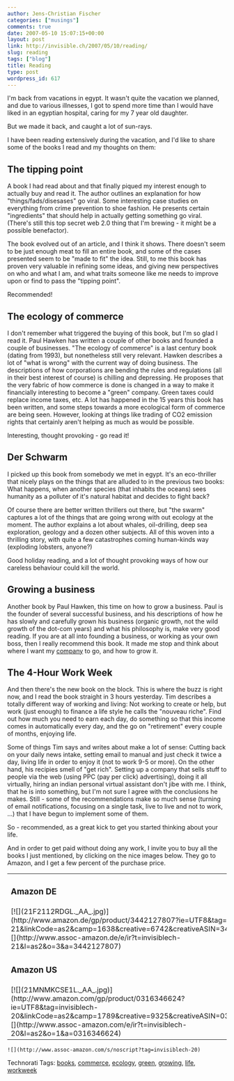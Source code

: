 ```yaml
---
author: Jens-Christian Fischer
categories: ["musings"]
comments: true
date: 2007-05-10 15:07:15+00:00
layout: post
link: http://invisible.ch/2007/05/10/reading/
slug: reading
tags: ["blog"]
title: Reading
type: post
wordpress_id: 617
---
```


I'm back from vacations in egypt. It wasn't quite the vacation we planned, and due to various illnesses, I got to spend more time than I would have liked in an egyptian hospital, caring for my 7 year old daughter.

But we made it back, and caught a lot of sun-rays.

I have been reading extensively during the vacation, and I'd like to share some of the books I read and my thoughts on them:


## The tipping point


A book I had read about and that finally piqued my interest enough to actually buy and read it. The author outlines an explanation for how "things/fads/disesases" go viral. Some interesting case studies on everything from crime prevention to shoe fashion. He presents certain "ingredients" that should help in actually getting something go viral. (There's still this top secret web 2.0 thing that I'm brewing - it might be a possible benefactor). 

The book evolved out of an article, and I think it shows. There doesn't seem to be just enough meat to fill an entire book, and some of the cases presented seem to be "made to fit" the idea. Still, to me this book has proven very valuable in refining some ideas, and giving new perspectives on who and what I am, and what traits someone like me needs to improve upon or find to pass the "tipping point". 

Recommended!



## The ecology of commerce



I don't remember what triggered the buying of this book, but I'm so glad I read it. Paul Hawken has written a couple of other books and founded a couple of businesses. "The ecology of commerce" is a last century book (dating from 1993), but nonetheless still very relevant. Hawken describes a lot of "what is wrong" with the current way of doing business. The descriptions of how corporations are bending the rules and regulations (all in their best interest of course) is chilling and depressing. 
He proposes that the very fabric of how commerce is done is changed in a way to make it financially interesting to become a "green" company. Green taxes could replace income taxes, etc. A lot has happened in the 15 years this book has been written, and some steps towards a more ecological form of commerce are being seen. However, looking at things like trading of CO2 emission rights that certainly aren't helping as much as would be possible. 

Interesting, thought provoking - go read it!



## Der Schwarm


I picked up this book from somebody we met in egypt. It's an eco-thriller that nicely plays on the things that are alluded to in the previous two books: What happens, when another species (that inhabits the oceans) sees humanity as a polluter of it's natural habitat and decides to fight back?

Of course there are better written thrillers out there, but "the swarm" captures a lot of the things that are going wrong with out ecology at the moment. The author explains a lot about whales, oil-drilling, deep sea exploration, geology and a dozen other subjects. All of this woven into a thrilling story, with quite a few catastrophes coming human-kinds way (exploding lobsters, anyone?)

Good holiday reading, and a lot of thought provoking ways of how our careless behaviour could kill the world.



## Growing a business


Another book by Paul Hawken, this time on how to grow a business. Paul is the founder of several successful business, and his descriptions of how he has slowly and carefully grown his business (organic growth, not the wild growth of the dot-com years) and what his philosophy is, make very good reading. 
If you are at all into founding a business, or working as your own boss, then I really recommend this book. It made me stop and think about where I want my [company](http://www.invisible.ch) to go, and how to grow it. 



## The 4-Hour Work Week


And then there's the new book on the block. This is where the buzz is right now, and I read the book straight in 3 hours yesterday. Tim describes a totally different way of working and living: Not working to create or help, but work (just enough) to finance a life style he calls the "nouveau riche". Find out how much you need to earn each day, do something so that this income comes in automatically every day, and the go on "retirement" every couple of months, enjoying life.

Some of things Tim says and writes about make a lot of sense: Cutting back on your daily news intake, setting email to manual and just check it twice a day, living life in order to enjoy it (not to work 9-5 or more). On the other hand, his recipies smell of "get rich". Setting up a company that sells stuff to people via the web (using PPC (pay per click) advertising), doing it all virtually, hiring an indian personal virtual assistant don't jibe with me.
I think, that he is into something, but I'm not sure I agree with the conclusions he makes. Still - some of the recommendations make so much sense (turning of email notifications, focusing on a single task, live to live and not to work, ...) that I have begun to implement some of them.

So - recommended, as a great kick to get you started thinking about your life.

And in order to get paid without doing any work, I invite you to buy all the books I just mentioned, by clicking on the nice images below. They go to Amazon, and I get a few percent of the purchase price.



<table >
<tr >

<td colspan="5" >

### Amazon DE

</td></tr>
<tr >

<td >
[![](21F2112RDGL._AA_.jpg)](http://www.amazon.de/gp/product/3442127807?ie=UTF8&tag=invisiblech-21&linkCode=as2&camp=1638&creative=6742&creativeASIN=3442127807)![](http://www.assoc-amazon.de/e/ir?t=invisiblech-21&l=as2&o=3&a=3442127807)

</td>
<td >
[![](21J94DD7Z0L._AA_.jpg)](http://www.amazon.de/gp/product/0671671642?ie=UTF8&tag=invisiblech-21&linkCode=as2&camp=1638&creative=6742&creativeASIN=0671671642)![](http://www.assoc-amazon.de/e/ir?t=invisiblech-21&l=as2&o=3&a=0671671642)

</td>
<td >
[![](21QP6Z840JL._AA_.jpg)](http://www.amazon.de/gp/product/0887307043?ie=UTF8&tag=invisiblech-21&linkCode=as2&camp=1638&creative=6742&creativeASIN=0887307043)![](http://www.assoc-amazon.de/e/ir?t=invisiblech-21&l=as2&o=3&a=0887307043)

</td>
<td >
[![](21NffZ4UHwL._AA_.jpg)](http://www.amazon.de/gp/product/0307353133?ie=UTF8&tag=invisiblech-21&linkCode=as2&camp=1638&creative=6742&creativeASIN=0307353133)![](http://www.assoc-amazon.de/e/ir?t=invisiblech-21&l=as2&o=3&a=0307353133)

</td>
<td >
[![](11EETS8P3VL._AA_.jpg)](http://www.amazon.de/gp/product/3462033743?ie=UTF8&tag=invisiblech-21&linkCode=as2&camp=1638&creative=6742&creativeASIN=3462033743)![](http://www.assoc-amazon.de/e/ir?t=invisiblech-21&l=as2&o=3&a=3462033743)

</td></tr>
<tr >

<td colspan="4" >

### Amazon US

</td></tr>
<tr >
<tr >

<td >
[![](21MNMKCSE1L._AA_.jpg)](http://www.amazon.com/gp/product/0316346624?ie=UTF8&tag=invisiblech-20&linkCode=as2&camp=1789&creative=9325&creativeASIN=0316346624)![](http://www.assoc-amazon.com/e/ir?t=invisiblech-20&l=as2&o=1&a=0316346624)

</td>
<td >

[![](211A6H6KHJL._AA_.jpg)](http://www.amazon.com/gp/product/0671671642?ie=UTF8&tag=invisiblech-20&linkCode=as2&camp=1789&creative=9325&creativeASIN=0671671642)![](http://www.assoc-amazon.com/e/ir?t=invisiblech-20&l=as2&o=1&a=0671671642)

</td>
<td >
[![](21QP6Z840JL._AA_.jpg)](http://www.amazon.com/gp/product/0887307043?ie=UTF8&tag=invisiblech-20&linkCode=as2&camp=1789&creative=9325&creativeASIN=0887307043)![](http://www.assoc-amazon.com/e/ir?t=invisiblech-20&l=as2&o=1&a=0887307043)

</td>
<td >
[![](21NffZ4UHwL._AA_.jpg)](http://www.amazon.com/gp/product/0307353133?ie=UTF8&tag=invisiblech-20&linkCode=as2&camp=1789&creative=9325&creativeASIN=0307353133)![](http://www.assoc-amazon.com/e/ir?t=invisiblech-20&l=as2&o=1&a=0307353133)

</td></tr></table>



    ![](http://www.assoc-amazon.com/s/noscript?tag=invisiblech-20)








Technorati Tags: [books](http://www.technorati.com/tag/books), [commerce](http://www.technorati.com/tag/commerce), [ecology](http://www.technorati.com/tag/ecology), [green](http://www.technorati.com/tag/green), [growing](http://www.technorati.com/tag/growing), [life](http://www.technorati.com/tag/life), [workweek](http://www.technorati.com/tag/workweek)
